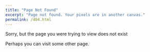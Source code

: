 ```yaml
---
title: "Page Not Found"
excerpt: "Page not found. Your pixels are in another canvas."
permalink: /404.html
---
```


Sorry, but the page you were trying to view does not exist

Perhaps you can visit some other page.

<script>
  var GOOG_FIXURL_LANG = 'en';
  var GOOG_FIXURL_SITE = '{{ site.url }}'
</script>
<script src="https://linkhelp.clients.google.com/tbproxy/lh/wm/fixurl.js">
</script>